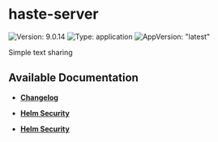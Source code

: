 # haste-server

![Version: 9.0.14](https://img.shields.io/badge/Version-9.0.14-informational?style=flat-square) ![Type: application](https://img.shields.io/badge/Type-application-informational?style=flat-square) ![AppVersion: "latest"](https://img.shields.io/badge/AppVersion-"latest"-informational?style=flat-square)

Simple text sharing

## Available Documentation

- [**Changelog**](CHANGELOG)

- [**Helm Security**](container-security)

- [**Helm Security**](helm-security)

